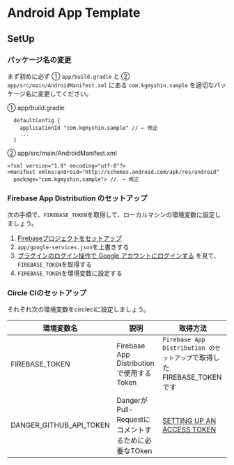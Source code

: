 # Android App Template

## SetUp

### パッケージ名の変更

まず初めに必ず ① `app/build.gradle` と ② `app/src/main/AndroidManifest.xml` にある `com.kgmyshin.sample` を適切なパッケージ名に変更してください。

① app/build.gradle

```
  defaultConfig {
    applicationId "com.kgmyshin.sample" // ← 修正
    ...
  }
```

② app/src/main/AndroidManifest.xml

```
<?xml version="1.0" encoding="utf-8"?>
<manifest xmlns:android="http://schemas.android.com/apk/res/android"
  package="com.kgmyshin.sample"> //  ← 修正
```

### Firebase App Distribution のセットアップ

次の手順で、`FIREBASE_TOKEN`を取得して、ローカルマシンの環境変数に設定しましょう。

 1. [Firebaseプロジェクトをセットアップ](https://firebase.google.com/docs/android/setup?hl=ja#console)
 2. `app/google-services.json`を上書きする
 3.  [プラグインのログイン操作で Google アカウントにログインする](https://firebase.google.com/docs/app-distribution/android/distribute-gradle?hl=ja#google-acc-gradle) を見て、`FIREBASE_TOKEN`を取得する
 4. `FIREBASE_TOKEN`を環境変数に設定する

### Circle CIのセットアップ

それぞれ次の環境変数をcircleciに設定しましょう。

| 環境変数名 | 説明 | 取得方法 |
| --- | --- | --- |
| FIREBASE_TOKEN | Firebase App Distributionで使用するToken |  `Firebase App Distribution のセットアップ`で取得した FIREBASE_TOKEN です |
| DANGER_GITHUB_API_TOKEN | DangerがPull-Requestにコメントするために必要なTOken | [SETTING UP AN ACCESS TOKEN](https://danger.systems/guides/getting_started.html#setting-up-an-access-token) |
